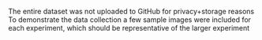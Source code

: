 The entire dataset was not uploaded to GitHub for privacy+storage reasons
To demonstrate the data collection a few sample images were included for each experiment, which should be representative of the larger experiment